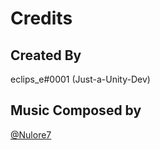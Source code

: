 # Credits

## Created By

eclips_e#0001 (Just-a-Unity-Dev)

## Music Composed by

[@Nulore7](https://twitter.com/nulore7)